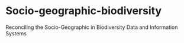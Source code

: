 # Socio-geographic-biodiversity
Reconciling the Socio-Geographic in Biodiversity Data and Information Systems
